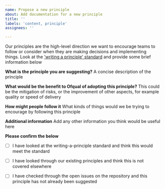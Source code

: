 ```yaml
---
name: Propose a new principle
about: Add documentation for a new principle 
title: ''
labels: 'content, principle'
assignees: ''

---
```

Our principles are the high-level direction we want to encourage teams to follow or consider when they are making decisions and implementing things. Look at the ['writing a principle' standard](https://mango-pebble-0e6614103.6.azurestaticapps.net/standards/writing-a-principle/) and provide some brief information below

**What is the principle you are suggesting?**
A concise description of the principle

**What would be the benefit to Ofqual of adopting this principle?**
This could be the mitigation of risks, or the improvement of other aspects, for example quality or speed of delivery

**How might people follow it**
What kinds of things would we be trying to encourage by following this principle

**Additional information**
Add any other information you think would be useful here

**Please confirm the below**

- [ ] I have looked at the writing-a-principle standard and think this would meet the standard
- [ ] I have looked through our existing principles and think this is not covered elsewhere
- [ ] I have checked through the open issues on the repository and this principle has not already been suggested

